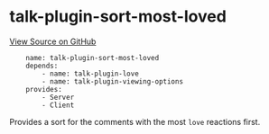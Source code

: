 
# talk-plugin-sort-most-loved
[View Source on GitHub](https://github.com/coralproject/talk/tree/master/plugins/talk-plugin-sort-most-loved/)

```
    name: talk-plugin-sort-most-loved
    depends:
        - name: talk-plugin-love
        - name: talk-plugin-viewing-options
    provides:
        - Server
        - Client
```


Provides a sort for the comments with the most `love` reactions first.